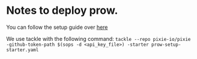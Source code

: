# Notes to deploy prow.

You can follow the setup guide over [here](https://github.com/kubernetes/test-infra/blob/master/prow/getting_started_deploy.md)

We use tackle with the following command:
`tackle --repo pixie-io/pixie -github-token-path $(sops -d <api_key_file>) -starter prow-setup-starter.yaml`
